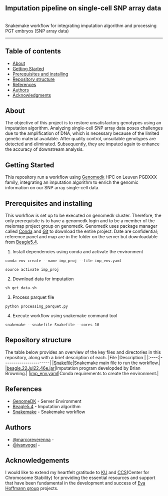 ## Imputation pipeline on single-cell SNP array data

<p align="left"> 
    <br> Snakemake workflow for integrating imputation algorithm and processing PGT embryos (SNP array data)
</p>

---

## Table of contents
- [About](#about)
- [Getting Started](#getting_started)
- [Prerequisites and installing](#prerequisites_and_installing)
- [Repository structure](#repository_structure)
- [References](#references)
- [Authors](#authors)
- [Acknowledgments](#acknowledgement)

## About <a name = "about"></a>
The objective of this project is to restore unsatisfactory genotypes using an imputation algorithm. Analyzing single-cell SNP array data poses challenges due to the amplification of DNA, which is necessary because of the limited genetic material available. After quality control, unsuitable genotypes are detected and eliminated. Subsequently, they are imputed again to enhance the accuracy of downstream analysis.

## Getting Started <a name = "getting_started"></a>
This repository run a workflow using [Genomedk](https://genome.au.dk) HPC on Leuven PGDXXX family, integrating an imputation algorithm to enrich the genomic information on our SNP array single-cell data.

## Prerequisites and installing <a name = "prerequisites_and_installing"></a>
This workflow is set up to be executed on genomedk cluster. Therefore, the only prerequisite is to have a genomedk login and to be a member of the meiomap project group on genomedk. Genomedk uses package manager called [Conda](https://conda.io/projects/conda/en/latest/user-guide/install/index.html "Conda") and [Git](https://github.com/git-guides/install-git "Git") to download the entire project. Date are confidential; reference panel and map are in the folder on the server but downloadable from [Beagle5.4](https://faculty.washington.edu/browning/beagle/beagle.html).

1. Install dependencies using conda and activate the environment
```
conda env create --name imp_proj --file imp_env.yaml

source activate imp_proj
```
2. Download data for imputation
```
sh get_data.sh
```
3. Process parquet file
```
python processing_parquet.py
```
4. Execute workflow using snakemake command tool
```
snakemake --snakefile Snakefile --cores 10
```

## Repository structure <a name = "repository_structure"></a>
The table below provides an overview of the key files and directories in this repository, along with a brief description of each.
|File  |Description            |
|:----:|-----------------------|
|[Snakefile](Snakefile)|Snakemake main file to run the workflow.|
|[beagle.22Jul22.46e.jar](beagle.22Jul22.46e.jar)|Imputation program developded by Brian Browning.|
|[imp_env.yaml](imp_env.yaml)|Conda requirements to create the environment.|

## References <a name = "references"></a>
- [GenomeDK](https://genome.au.dk/) - Server Environment
- [Beagle5.4](https://faculty.washington.edu/browning/beagle/beagle.html) - Imputation algorithm
- [Snakemake](https://snakemake.readthedocs.io/en/stable/) - Snakemake workflow
  
## Authors <a name = "authors"></a>
- [@marcoreverenna](https://github.com/marcoreverenna) -
- [@ivanvogel](https://github.com/puko818) -
  
## Acknowledgements <a name = "acknowledgement"></a>
I would like to extend my heartfelt gratitude to [KU](https://www.ku.dk/english/) and [CCS](https://ccs.ku.dk)(Center for Chromosome Stability) for providing the essential resources and support that have been fundamental in the development and success of [Eva Hoffmann group](https://icmm.ku.dk/english/research-groups/hoffmann-group/) projects.
